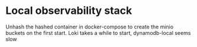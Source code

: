 # Local observability stack

Unhash the hashed container in docker-compose to create the minio buckets on the first start.  Loki takes a while to start, dynamodb-local seems slow
